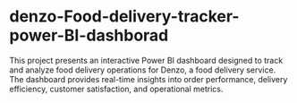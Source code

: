 # denzo-Food-delivery-tracker-power-BI-dashborad
This project presents an interactive Power BI dashboard designed to track and analyze food delivery operations for Denzo, a food delivery service. The dashboard provides real-time insights into order performance, delivery efficiency, customer satisfaction, and operational metrics.
